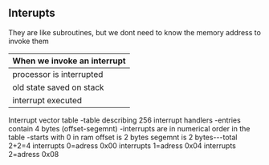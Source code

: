 ## Interupts

They are like subroutines, but we dont need to know the memory address to invoke them

When we invoke an interrupt  |
-----------------------------|
processor is interrupted     | 
old state saved on stack     | 
interrupt executed           |


Interrupt vector table 
-table describing 256 interrupt handlers
-entries contain 4 bytes (offset-segemnt)
-interrupts are in numerical order in the table
-starts with 0 in ram 
offset is 2 bytes
segemnt is 2 bytes---total 2+2=4
interrupts 0=adress 0x00
interrupts 1=adress 0x04
interrupts 2=adress 0x08

